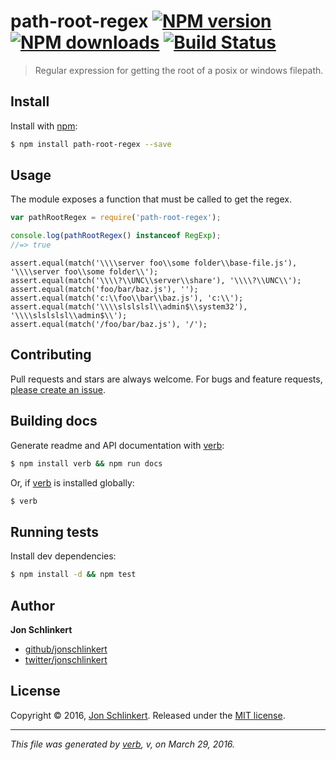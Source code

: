 # path-root-regex [![NPM version](https://img.shields.io/npm/v/path-root-regex.svg?style=flat)](https://www.npmjs.com/package/path-root-regex) [![NPM downloads](https://img.shields.io/npm/dm/path-root-regex.svg?style=flat)](https://npmjs.org/package/path-root-regex) [![Build Status](https://img.shields.io/travis/jonschlinkert/path-root-regex.svg?style=flat)](https://travis-ci.org/jonschlinkert/path-root-regex)

> Regular expression for getting the root of a posix or windows filepath.

## Install

Install with [npm](https://www.npmjs.com/):

```sh
$ npm install path-root-regex --save
```

## Usage

The module exposes a function that must be called to get the regex.

```js
var pathRootRegex = require('path-root-regex');

console.log(pathRootRegex() instanceof RegExp);
//=> true
```

```assert.equal(match('\\\\server\\share\\abc'), '\\\\server\\share\\');
assert.equal(match('\\\\server foo\\some folder\\base-file.js'), '\\\\server foo\\some folder\\');
assert.equal(match('\\\\?\\UNC\\server\\share'), '\\\\?\\UNC\\');
assert.equal(match('foo/bar/baz.js'), '');
assert.equal(match('c:\\foo\\bar\\baz.js'), 'c:\\');
assert.equal(match('\\\\slslslsl\\admin$\\system32'), '\\\\slslslsl\\admin$\\');
assert.equal(match('/foo/bar/baz.js'), '/');
```
## Contributing

Pull requests and stars are always welcome. For bugs and feature requests, [please create an issue](https://github.com/jonschlinkert/path-root-regex/issues/new).

## Building docs

Generate readme and API documentation with [verb](https://github.com/verbose/verb):

```sh
$ npm install verb && npm run docs
```

Or, if [verb](https://github.com/verbose/verb) is installed globally:

```sh
$ verb
```

## Running tests

Install dev dependencies:

```sh
$ npm install -d && npm test
```

## Author

**Jon Schlinkert**

* [github/jonschlinkert](https://github.com/jonschlinkert)
* [twitter/jonschlinkert](http://twitter.com/jonschlinkert)

## License

Copyright © 2016, [Jon Schlinkert](https://github.com/jonschlinkert).
Released under the [MIT license](https://github.com/jonschlinkert/path-root-regex/blob/master/LICENSE).

***

_This file was generated by [verb](https://github.com/verbose/verb), v, on March 29, 2016._